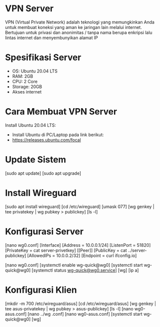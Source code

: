 # VPN Server
VPN (Virtual Private Network) adalah teknologi yang memungkinkan Anda untuk membuat koneksi yang aman ke jaringan lain melalui internet. Bertujuan untuk privasi dan anonimitas / tanpa nama berupa enkripsi lalu lintas internet dan menyembunyikan alamat IP

# Spesifikasi Server 
- OS: Ubuntu 20.04 LTS 
- RAM: 2GB
- CPU: 2 Core
- Storage: 20GB
- Akses internet

# Cara Membuat VPN Server
Install Ubuntu 20.04 LTS:
- Install Ubuntu di PC/Laptop pada link berikut:
- https://releases.ubuntu.com/focal

# Update Sistem
[sudo apt update]
[sudo apt upgrade]

# Install Wireguard 
[sudo apt install wireguard]
[cd /etc/wireguard]
[umask 077]
[wg genkey | tee privatekey | wg pubkey > publickey]
[ls -l]

# Konfigurasi Server
[nano wg0.conf]
[Interface]
[Address = 10.0.0.1/24]
[ListenPort = 51820]
[PrivateKey = <isi dengan private key server> cat server-privetkey]
[[Peer]]
[PublicKey = <isi dengan public key klien> cat ../server-publickey]
[AllowedIPs = 10.0.0.2/32]
[Endpoint = curl ifconfig.io]

[nano wg0.conf]
[systemctl enable wg-quick@wg0]
[systemctl start wg-quick@wg0]
[systemctl status wg-quick@wg0.service]
[wg]
[ip a]

# Konfigurasi Klien
[mkdir -m 700 /etc/wireguard/asus]
[cd /etc/wireguard/asus]
[wg genkey | tee asus-privatekey | wg pubkey > asus-publickey]
[ls -l]
[nano wg0-asus.conf]
[nano ../wg .conf]
[nano wg0-asus.conf]
[systemctl start wg-quick@wg0]
[wg]
